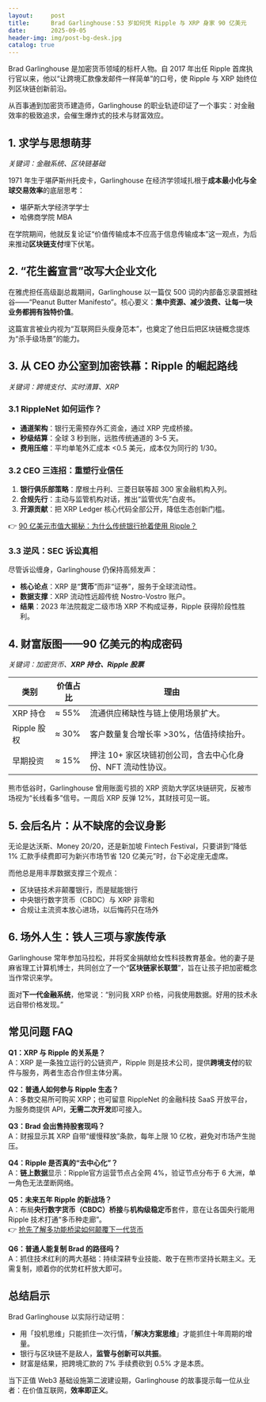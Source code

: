 ```yaml
---
layout:     post
title:      Brad Garlinghouse：53 岁如何凭 Ripple 与 XRP 身家 90 亿美元
date:       2025-09-05
header-img: img/post-bg-desk.jpg
catalog: true
---
```


Brad Garlinghouse 是加密货币领域的标杆人物。自 2017 年出任 Ripple 首席执行官以来，他以“让跨境汇款像发邮件一样简单”的口号，使 Ripple 与 XRP 始终位列区块链创新前沿。

从百事通到加密货币建造师，Garlinghouse 的职业轨迹印证了一个事实：对金融效率的极致追求，会催生爆炸式的技术与财富效应。

## 1. 求学与思想萌芽

*关键词：金融系统、区块链基础*

1971 年生于堪萨斯州托皮卡，Garlinghouse 在经济学领域扎根于**成本最小化与全球交易效率**的底层思考：

- 堪萨斯大学经济学学士  
- 哈佛商学院 MBA

在学院期间，他就反复论证“价值传输成本不应高于信息传输成本”这一观点，为后来推动**区块链支付**埋下伏笔。

## 2. “花生酱宣言”改写大企业文化

在雅虎担任高级副总裁期间，Garlinghouse 以一篇仅 500 词的内部备忘录震撼硅谷——“Peanut Butter Manifesto”。核心要义：**集中资源、减少浪费、让每一块业务都拥有独特价值**。

这篇宣言被业内视为“互联网巨头瘦身范本”，也奠定了他日后把区块链概念提炼为“杀手级场景”的能力。

## 3. 从 CEO 办公室到加密铁幕：Ripple 的崛起路线

*关键词：跨境支付、实时清算、XRP*

### 3.1 RippleNet 如何运作？

- **通道架构**：银行无需预存外汇资金，通过 XRP 完成桥接。  
- **秒级结算**：全球 3 秒到账，远胜传统通道的 3–5 天。  
- **费用压缩**：平均单笔外汇成本 <0.5 美元，成本仅为同行的 1/30。

### 3.2 CEO 三连招：重塑行业信任

1. **银行俱乐部策略**：摩根士丹利、三菱日联等超 300 家金融机构入列。  
2. **合规先行**：主动与监管机构对话，推出“监管优先”白皮书。  
3. **开源贡献**：把 XRP Ledger 核心代码全部公开，降低生态创新门槛。  

👉 [90 亿美元市值大揭秘：为什么传统银行抢着使用 Ripple？](https://okxdog.com/)

### 3.3 逆风：SEC 诉讼真相

尽管诉讼缠身，Garlinghouse 仍保持高频发声：

- **核心论点**：XRP 是“**货币**”而非“证券”，服务于全球流动性。  
- **数据支撑**：XRP 流动性远超传统 Nostro-Vostro 账户。  
- **结果**：2023 年法院裁定二级市场 XRP 不构成证券，Ripple 获得阶段性胜利。

## 4. 财富版图——90 亿美元的构成密码

*关键词：加密货币、**XRP 持仓、Ripple 股票***

| 类别 | 价值占比 | 理由 |
| --- | --- | --- |
| XRP 持仓 | ≈ 55% | 流通供应稀缺性与链上使用场景扩大。 |
| Ripple 股权 | ≈ 30% | 客户数量复合增长率 >30%，估值持续抬升。 |
| 早期投资 | ≈ 15% | 押注 10+ 家区块链初创公司，含去中心化身份、NFT 流动性协议。 |

熊市低谷时，Garlinghouse 曾用账面亏损的 XRP 资助大学区块链研究，反被市场视为“长线看多”信号。一周后 XRP 反弹 12%，其财技可见一斑。

## 5. 会后名片：从不缺席的会议身影

无论是达沃斯、Money 20/20，还是新加坡 Fintech Festival，只要讲到“降低 1% 汇款手续费即可为新兴市场节省 120 亿美元”时，台下必定座无虚席。

而他总是用丰厚数据支撑三个观点：

- 区块链技术非颠覆银行，而是赋能银行  
- 中央银行数字货币（CBDC）与 XRP 非零和  
- 合规让主流资本放心进场，以后悔药只在场外

## 6. 场外人生：铁人三项与家族传承

Garlinghouse 常年参加马拉松，并将奖金捐献给女性科技教育基金。他的妻子是麻省理工计算机博士，共同创立了一个“**区块链家长联盟**”，旨在让孩子把加密概念当作常识来学。

面对**下一代金融系统**，他常说：“别问我 XRP 价格，问我使用数据。好用的技术永远自带价格发现。”

## 常见问题 FAQ

**Q1：XRP 与 Ripple 的关系是？**  
A：XRP 是一条独立运行的公链资产，Ripple 则是技术公司，提供**跨境支付**的软件与服务，两者生态合作但主体分离。

**Q2：普通人如何参与 Ripple 生态？**  
A：多数交易所可购买 XRP；也可留意 RippleNet 的金融科技 SaaS 开放平台，为服务商提供 API，**无需二次开发**即可接入。

**Q3：Brad 会出售持股套现吗？**  
A：财报显示其 XRP 自带“缓慢释放”条款，每年上限 10 亿枚，避免对市场产生抛压。

**Q4：Ripple 是否真的“去中心化”？**  
A：**链上数据**显示：Ripple官方运营节点占全网 4%，验证节点分布于 6 大洲，单一角色无法垄断网络。

**Q5：未来五年 Ripple 的新战场？**  
A：布局**央行数字货币（CBDC）桥接**与**机构级稳定币**套件，意在让各国央行能用 Ripple 技术打通“多币种走廊”。  
👉 [抢先了解多功能桥梁如何颠覆下一代货币](https://okxdog.com/)

**Q6：普通人能复制 Brad 的路径吗？**  
A：抓住技术红利的两大基础：持续深耕专业技能、敢于在熊市坚持长期主义。无需复制，顺着你的优势杠杆放大即可。

## 总结启示

Brad Garlinghouse 以实际行动证明：

- 用「投机思维」只能抓住一次行情，「**解决方案思维**」才能抓住十年周期的增量。  
- 银行与区块链不是敌人，**监管与创新可以共振**。  
- 财富是结果，把跨境汇款的 7% 手续费砍到 0.5% 才是本质。

当下正值 Web3 基础设施第二波建设期，Garlinghouse 的故事提示每一位从业者：在价值互联网，**效率即正义**。